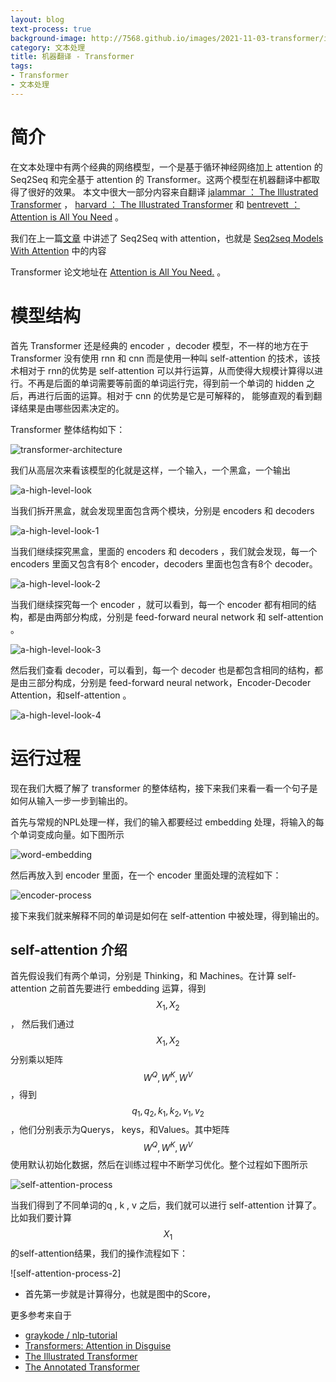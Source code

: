 ```yaml
---
layout: blog
text-process: true
background-image: http://7568.github.io/images/2021-11-03-transformer/img.png
category: 文本处理
title: 机器翻译 - Transformer
tags:
- Transformer
- 文本处理
---
```


[transformer-architecture]:http://7568.github.io/images/2021-11-03-transformer/transformer-architecture.png
[a-high-level-look]:http://7568.github.io/images/2021-11-03-transformer/a-high-level-look.png
[a-high-level-look-1]:http://7568.github.io/images/2021-11-03-transformer/a-high-level-look-1.png
[a-high-level-look-2]:http://7568.github.io/images/2021-11-03-transformer/a-high-level-look-2.png
[a-high-level-look-3]:http://7568.github.io/images/2021-11-03-transformer/a-high-level-look-3.png
[a-high-level-look-4]:http://7568.github.io/images/2021-11-03-transformer/a-high-level-look-4.png
[word-embedding]:http://7568.github.io/images/2021-11-03-transformer/word-embedding.png
[encoder-process]:http://7568.github.io/images/2021-11-03-transformer/encoder-process.png
[self-attention-process]:http://7568.github.io/images/2021-11-03-transformer/self-attention-precess.png

# 简介
在文本处理中有两个经典的网络模型，一个是基于循环神经网络加上 attention 的 Seq2Seq 和完全基于 attention 的 Transformer。这两个模型在机器翻译中都取得了很好的效果。
本文中很大一部分内容来自翻译
[jalammar ： The Illustrated Transformer](https://jalammar.github.io/illustrated-transformer/)
，
[harvard ： The Illustrated Transformer](http://nlp.seas.harvard.edu/2018/04/03/attention.html) 
和
[bentrevett ： Attention is All You Need](https://github.com/bentrevett/pytorch-seq2seq/blob/master/6%20-%20Attention%20is%20All%20You%20Need.ipynb) 。

我们在上一篇[文章](https://7568.github.io/2021/11/03/seq2seqModel.html) 中讲述了 Seq2Seq with attention，也就是 [Seq2seq Models With Attention](https://jalammar.github.io/visualizing-neural-machine-translation-mechanics-of-seq2seq-models-with-attention/) 中的内容

Transformer 论文地址在 [Attention is All You Need.](https://arxiv.org/abs/1706.03762) 。

# 模型结构

首先 Transformer 还是经典的 encoder ，decoder 模型，不一样的地方在于 Transformer 没有使用 rnn 和 cnn 而是使用一种叫 self-attention 的技术，该技术相对于
rnn的优势是 self-attention 可以并行运算，从而使得大规模计算得以进行。不再是后面的单词需要等前面的单词运行完，得到前一个单词的 hidden 之后，再进行后面的运算。相对于 cnn 的优势是它是可解释的，
能够直观的看到翻译结果是由哪些因素决定的。

Transformer 整体结构如下：

![transformer-architecture]

我们从高层次来看该模型的化就是这样，一个输入，一个黑盒，一个输出

![a-high-level-look]

当我们拆开黑盒，就会发现里面包含两个模块，分别是 encoders 和 decoders

![a-high-level-look-1]

当我们继续探究黑盒，里面的 encoders 和 decoders ，我们就会发现，每一个 encoders 里面又包含有8个 encoder，decoders 里面也包含有8个 decoder。

![a-high-level-look-2]

当我们继续探究每一个 encoder ，就可以看到，每一个 encoder 都有相同的结构，都是由两部分构成，分别是 feed-forward neural network 和 self-attention 。

![a-high-level-look-3]

然后我们查看 decoder，可以看到，每一个 decoder 也是都包含相同的结构，都是由三部分构成，分别是 feed-forward neural network，Encoder-Decoder Attention，和self-attention 。

![a-high-level-look-4]

# 运行过程

现在我们大概了解了 transformer 的整体结构，接下来我们来看一看一个句子是如何从输入一步一步到输出的。

首先与常规的NPL处理一样，我们的输入都要经过 embedding 处理，将输入的每个单词变成向量。如下图所示

![word-embedding]

然后再放入到 encoder 里面，在一个 encoder 里面处理的流程如下：

![encoder-process]

接下来我们就来解释不同的单词是如何在 self-attention 中被处理，得到输出的。

## self-attention 介绍

首先假设我们有两个单词，分别是 Thinking，和 Machines。在计算 self-attention 之前首先要进行 embedding 运算，得到$$X_1 , X_2$$ ，
然后我们通过$$X_1 , X_2$$ 分别乘以矩阵$$W^Q , W^K , W^V$$，得到$$q_1 , q_2 , k_1 , k_2 , v_1 , v_2$$ ，他们分别表示为Querys，
keys，和Values。其中矩阵$$W^Q , W^K , W^V$$使用默认初始化数据，然后在训练过程中不断学习优化。整个过程如下图所示

![self-attention-process]

当我们得到了不同单词的q , k , v 之后，我们就可以进行 self-attention 计算了。比如我们要计算$$X_1$$的self-attention结果，我们的操作流程如下：

![self-attention-process-2]

- 首先第一步就是计算得分，也就是图中的Score，

更多参考来自于
- [graykode / nlp-tutorial](https://github.com/graykode/nlp-tutorial/blob/d05e31ec81d56d70c1db89b99ab07e948f7ebc11/5-1.Transformer/Transformer(Greedy_decoder).py)
- [Transformers: Attention in Disguise](https://www.mihaileric.com/posts/transformers-attention-in-disguise/)
- [The Illustrated Transformer](https://jalammar.github.io/illustrated-transformer)
- [The Annotated Transformer](http://nlp.seas.harvard.edu/2018/04/03/attention.html)